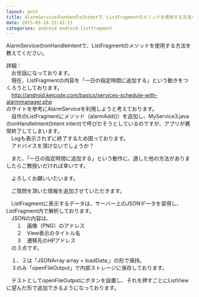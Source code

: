 ```yaml
---
layout: post
title: AlarmServiceのonHandleIntentで、ListFragmentのメソッドを使用する方法を教えてください。
date: 2015-05-18 23:43:13
categories: android android-listfragment
---
```

<p>AlarmServiceのonHandleIntentで、ListFragmentのメソッドを使用する方法を教えてください。</p>

<p>詳細：<br>
　お世話になっております。<br>
　現在、ListFragmentの内容を「一日の指定時間に追加する」という動きをつくろうとしております。<br>
　<a href="http://android.keicode.com/basics/services-schedule-with-alarmmanager.php" rel="nofollow noreferrer">http://android.keicode.com/basics/services-schedule-with-alarmmanager.php</a><br>
のサイトを参考にAlarmServiceを利用しようと考えております。<br>
　自作のListFragmentにメソッド（alarmAdd()）を追加し、MyService3.javaのonHandleIntent(Intent intent)で呼びだそうとしているのですが、アプリが異常終了してしまいます。<br>
　Logも表示されずに終了するため困っております。<br>
　アドバイスを頂けないでしょうか？</p>

<p>　また、「一日の指定時間に追加する」という動作に、適した他の方法がありましたらご教授いだければ幸いです。</p>

<p>　よろしくお願いいたいます。</p>

<p>　ご質問を頂いた情報を追加させていただきます。</p>

<p>　ListFragmentに表示するデータは、サーバー上のJSONデータを習得し、ListFragment内で解析しております。<br>
　JSONの内容は、<br>
　　１　画像（PNG）のアドレス<br>
　　２　View表示のタイトル名<br>
　　３　遷移先のHPアドレス<br>
　の３点です。</p>

<p>　１、２は「JSONArray array = loadData;」の形で保持。<br>
　３のみ「openFileOutput」で内部ストレージに保存しております。</p>

<p>　テストとしてopenFileOutputにボタンを設置し、それを押すごとにListViewに望んだ形で追加できるようになっております。<br>
　</p>
